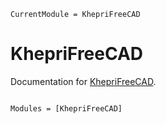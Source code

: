```@meta
CurrentModule = KhepriFreeCAD
```

# KhepriFreeCAD

Documentation for [KhepriFreeCAD](https://github.com/aptmcl/KhepriFreeCAD.jl).

```@index
```

```@autodocs
Modules = [KhepriFreeCAD]
```
